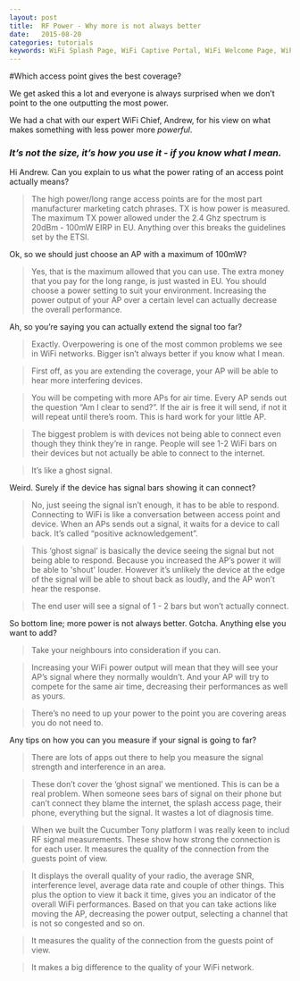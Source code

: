 ```yaml
---
layout: post
title:  RF Power - Why more is not always better
date:   2015-08-20
categories: tutorials
keywords: WiFi Splash Page, WiFi Captive Portal, WiFi Welcome Page, WiFi Splash page html5, WiFi splash page example, wifi splash page template
---
```


#Which access point gives the best coverage? 

We get asked this a lot and everyone is always surprised when we don’t point to the one outputting the most power.

We had a chat with our expert WiFi Chief, Andrew, for his view on what makes something with less power more _powerful_.

### _It’s not the size, it’s how you use it - if you know what I mean._

Hi Andrew. Can you explain to us what the power rating of an access point actually means?

>The high power/long range access points are for the most part manufacturer marketing catch phrases. TX is how power is measured. The maximum TX power allowed under the 2.4 Ghz spectrum is 20dBm - 100mW EIRP in EU. Anything over this breaks the guidelines set by the ETSI.

Ok, so we should just choose an AP with a maximum of 100mW?

>Yes, that is the maximum allowed that you can use. The extra money that you pay for the long range, is just wasted in EU. 
>You should choose a power setting to suit your environment. Increasing the power output of your AP over a certain level can actually decrease the overall performance.

Ah, so you’re saying you can actually extend the signal too far? 

>Exactly. Overpowering is one of the most common problems we see in WiFi networks. Bigger isn’t always better if you know what I mean.

>First off, as you are extending the coverage, your AP will be able to hear more interfering devices.

>You will be competing with more APs for air time. Every AP sends out the question “Am I clear to send?”. If the air is free it will send, if not it will repeat until there’s room. This is hard work for your little AP.

>The biggest problem is with devices not being able to connect even though they think they’re in range. People will see 1-2 WiFi bars on their devices but not actually be able to connect to the internet. 

>It’s like a ghost signal.

Weird. Surely if the device has signal bars showing it can connect? <image of low signal bars on phone>

>No, just seeing the signal isn’t enough, it has to be able to respond. Connecting to WiFi is like a conversation between access point and device. When an APs sends out a signal, it waits for a device to call back. It’s called “positive acknowledgement”. 

>This ‘ghost signal’ is basically the device seeing the signal but not being able to respond. Because you increased the AP’s power it will be able to 'shout' louder. However it’s unlikely the device at the edge of the signal will be able to shout back as loudly, and the AP won’t hear the response.

>The end user will see a signal of 1 - 2 bars but won’t actually connect.

So bottom line; more power is not always better. Gotcha. Anything else you want to add?

>Take your neighbours into consideration if you can. 

>Increasing your WiFi power output will mean that they will see your AP’s signal where they normally wouldn’t. And your AP will try to compete for the same air time, decreasing their performances as well as yours.

>There’s no need to up your power to the point you are covering areas you do not need to.

Any tips on how you can you measure if your signal is going to far?

>There are lots of apps out there to help you measure the signal strength and interference in an area.
<app image of inference>

>These don’t cover the ‘ghost signal’ we mentioned. This is can be a real problem. When someone sees bars of signal on their phone but can’t connect they blame the internet, the splash access page, their phone, everything but the signal. It wastes a lot of diagnosis time.

>When we built the Cucumber Tony platform I was really keen to includ RF signal measurements. These show how strong the connection is for each user. It measures the quality of the connection from the guests point of view. 

>It displays the overall quality of your radio, the average SNR, interference level, average data rate and couple of other things. This plus the option to view it back it time, gives you an indicator of the overall WiFi performances. Based on that you can take actions like moving the AP, decreasing the power output, selecting a channel that is not so congested and so on.

>It measures the quality of the connection from the guests point of view. 

>It makes a big difference to the quality of your WiFi network.

<image of RF graphs>

